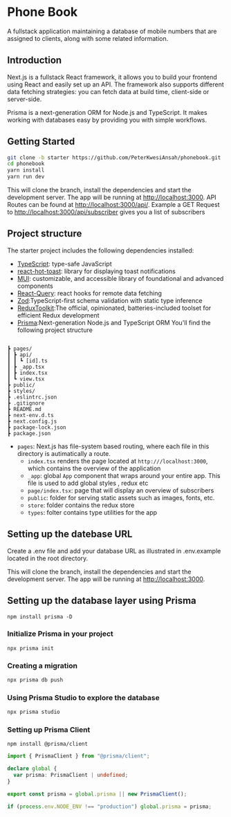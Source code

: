 # Phone Book

A fullstack application maintaining a database of mobile numbers that are
assigned to clients, along with some related information.

## Introduction

Next.js is a fullstack React framework, it allows you to build your frontend using React and easily set up an API. The framework also supports different data fetching strategies: you can fetch data at build time, client-side or server-side.

Prisma is a next-generation ORM for Node.js and TypeScript. It makes working with databases easy by providing you with simple workflows.

## Getting Started

```bash
git clone -b starter https://github.com/PeterKwesiAnsah/phonebook.git
cd phonebook
yarn install
yarn run dev
```

This will clone the branch, install the dependencies and start the development server.
The app will be running at [http://localhost:3000](http://localhost:3000).
API Routes can be found at [http://localhost:3000/api/](http://localhost:3000/api/).
Example a GET Request to [http://localhost:3000/api/subscriber](http://localhost:3000/api/subscriber) gives you a list of subscribers

## Project structure

The starter project includes the following dependencies installed:

- [TypeScript](https://typescriptlang.org/): type-safe JavaScript
- [react-hot-toast](https://react-hot-toast.com/): library for displaying toast notifications
- [MUI](https://mui.com/): customizable, and accessible library of foundational and advanced components
- [React-Query](https://react-query.tanstack.com/): react hooks for remote data fetching
- [Zod](https://github.com/colinhacks/zod):TypeScript-first schema validation with static type inference
- [ReduxToolkit](https://redux-toolkit.js.org/):The official, opinionated, batteries-included toolset for efficient Redux development
- [Prisma](https://www.prisma.io/):Next-generation Node.js and TypeScript ORM
  You'll find the following project structure

```phonebook/

┣ pages/
┃ ┣ api/
┃ ┃ ┗ [id].ts
┃ ┣ _app.tsx
┃ ┣ index.tsx
┃ ┗ view.tsx
┣ public/
┣ styles/
┣ .eslintrc.json
┣ .gitignore
┣ README.md
┣ next-env.d.ts
┣ next.config.js
┣ package-lock.json
┣ package.json

```

- `pages`: Next.js has file-system based routing, where each file in this directory is autimatically a route.
  - `index.tsx` renders the page located at `http:///localhost:3000`, which contains the overview of the application
  - `_app`: global `App` component that wraps around your entire app. This file is used to add global styles , redux etc
  - `page/index.tsx`: page that will display an overview of subscribers
  - `public`: folder for serving static assets such as images, fonts, etc.
  - `store`: folder contains the redux store
  - `types`: folter contains type utilities for the app

## Setting up the datebase URL

Create a .env file and add your database URL as illustrated in .env.example located in the root directory.

This will clone the branch, install the dependencies and start the development server.
The app will be running at [http://localhost:3000](http://localhost:3000).

## Setting up the database layer using Prisma

```
npm install prisma -D
```

### Initialize Prisma in your project

```
npx prisma init
```

### Creating a migration

```bash
npx prisma db push

```

### Using Prisma Studio to explore the database

```bash
npx prisma studio
```

### Setting up Prisma Client

```
npm install @prisma/client
```

```ts
import { PrismaClient } from "@prisma/client";

declare global {
  var prisma: PrismaClient | undefined;
}

export const prisma = global.prisma || new PrismaClient();

if (process.env.NODE_ENV !== "production") global.prisma = prisma;
```
